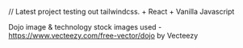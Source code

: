 // Latest project testing out tailwindcss.  + React + Vanilla Javascript

Dojo image & technology stock images used - 
https://www.vecteezy.com/free-vector/dojo  by Vecteezy


